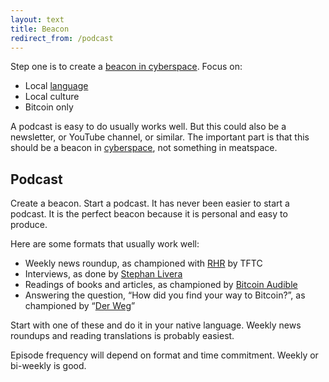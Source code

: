 ```yaml
---
layout: text 
title: Beacon
redirect_from: /podcast
---
```


Step one is to create a [beacon in cyberspace](/cyberspace). Focus on:

- Local [language](/language)
- Local culture
- Bitcoin only

A podcast is easy to do usually works well. But this could also be a newsletter, or YouTube channel, or similar. The important part is that this should be a beacon in [cyberspace](/cyberspace), not something in meatspace.

## Podcast

Create a beacon. Start a podcast. It has never been easier to start a podcast.
It is the perfect beacon because it is personal and easy to produce. 

Here are some formats that usually work well:

* Weekly news roundup, as championed with [RHR] by TFTC
* Interviews, as done by [Stephan Livera][SLP]
* Readings of books and articles, as championed by [Bitcoin Audible][BA]
* Answering the question, “How did you find your way to Bitcoin?”, as championed by “[Der Weg][DW]”

[RHR]: https://tftc.io/podcasts/
[SLP]: https://stephanlivera.com/ 
[BA]: https://bitcoinaudible.com/
[DW]: https://einundzwanzig.space/podcast/der-weg/

Start with one of these and do it in your native language. Weekly news roundups and reading translations is probably easiest. 

Episode frequency will depend on format and time commitment. Weekly or bi-weekly is good.
